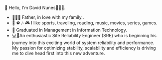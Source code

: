 👋 Hello, I'm David Nunes👨🏽‍💻.  

- 👨‍👩‍👦 Father, in love with my family.. 
- 📖 ⚽ 🎶 🎮 I like sports, traveling, reading, music, movies, series, games.
- 🔋 Graduated in Management in Information Technology.
- 💻🐧An enthusiastic Site Reliability Engineer (SRE) who is beginning his journey into this exciting world of system reliability and performance. My passion for optimizing stability, scalability and efficiency is driving me to dive head first into this new adventure.
